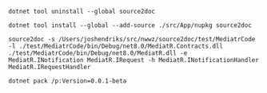 `dotnet tool uninstall --global source2doc`

`dotnet tool install --global --add-source ./src/App/nupkg source2doc`

`source2doc -s /Users/joshendriks/src/nwwz/source2doc/test/MediatrCode -l ./test/MediatrCode/bin/Debug/net8.0/MediatR.Contracts.dll ./test/MediatrCode/bin/Debug/net8.0/MediatR.dll -e MediatR.INotification MediatR.IRequest -h MediatR.INotificationHandler MediatR.IRequestHandler`

`dotnet pack /p:Version=0.0.1-beta`